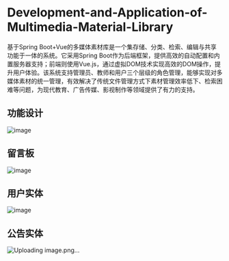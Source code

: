 # Development-and-Application-of-Multimedia-Material-Library
基于Spring Boot+Vue的多媒体素材库是一个集存储、分类、检索、编辑与共享功能于一体的系统。它采用Spring Boot作为后端框架，提供高效的自动配置和内置服务器支持；前端则使用Vue.js，通过虚拟DOM技术实现高效的DOM操作，提升用户体验。该系统支持管理员、教师和用户三个层级的角色管理，能够实现对多媒体素材的统一管理，有效解决了传统文件管理方式下素材管理效率低下、检索困难等问题，为现代教育、广告传媒、影视制作等领域提供了有力的支持。
## 功能设计
![image](https://github.com/user-attachments/assets/3f5dc719-f87c-4b79-ac49-64df6b1783b6)
## 留言板
![image](https://github.com/user-attachments/assets/cb456199-ad25-40d6-ad6c-8c51a2dc5a67)
## 用户实体
![image](https://github.com/user-attachments/assets/38d57bcb-c7fe-4cc2-9d07-2c20b35039dc)
## 公告实体
![Uploading image.png…]()
